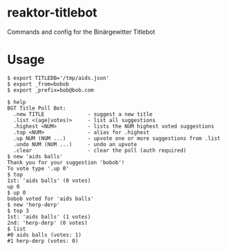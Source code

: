 # reaktor-titlebot
Commands and config for the Binärgewitter Titlebot

# Usage

    $ export TITLEDB='/tmp/aids.json'
    $ export _from=bobob
    $ export _prefix=bob@bob.com

    $ help
    BGT Title Poll Bot:
      .new TITLE              - suggest a new title
      .list <(age|votes)>     - list all suggestions
      .highest <NUM>          - lists the NUM highest voted suggestions
      .top <NUM>              - alias for .highest
      .up NUM (NUM ...)       - upvote one or more suggestions from .list
      .undo NUM (NUM ...)     - undo an upvote
      .clear                  - clear the poll (auth required)
    $ new 'aids balls'
    Thank you for your suggestion 'bobob'!
    To vote type '.up 0'
    $ top
    1st: 'aids balls' (0 votes)
    up 0
    $ up 0
    bobob voted for 'aids balls'
    $ new 'herp-derp'
    $ top 3
    1st: 'aids balls' (1 votes)
    2nd: 'herp-derp' (0 votes)
    $ list
    #0 aids balls (votes: 1)
    #1 herp-derp (votes: 0)
